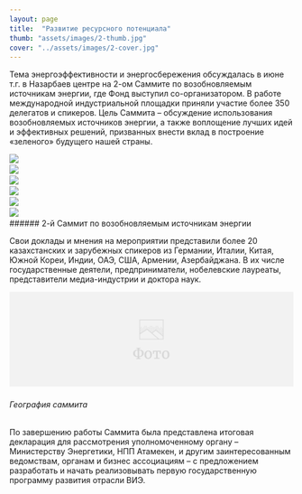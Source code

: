 ```yaml
---
layout: page
title:  "Развитие ресурсного потенциала"
thumb: "assets/images/2-thumb.jpg"
cover: "../assets/images/2-cover.jpg"
---
```


Тема энергоэффективности и энергосбережения обсуждалась в июне т.г. в Назарбаев центре на 2-ом Саммите по возобновляемым источникам энергии, где Фонд выступил со-организатором. В работе международной индустриальной площадки приняли участие более 350 делегатов и спикеров. Цель Саммита – обсуждение использования возобновляемых источников энергии, а также воплощение лучших идей и эффективных решений, призванных внести вклад в построение «зеленого» будущего нашей страны.

<div class="carousel" markdown="1">
<div><img src="../assets/images/2-summit-1.jpg" /></div>
<div><img src="../assets/images/2-summit-2.jpg" /></div>
<div><img src="../assets/images/2-summit-3.jpg" /></div>
<div><img src="../assets/images/2-summit-4.jpg" /></div>
<div><img src="../assets/images/2-summit-5.jpg" /></div>
<div><img src="../assets/images/2-summit-6.jpg" /></div>
</div>
###### 2-й Саммит по возобновляемым источникам энергии

Свои доклады и мнения на мероприятии представили более 20 казахстанских и зарубежных спикеров из Германии, Италии, Китая, Южной Кореи, Индии, ОАЭ, США, Армении, Азербайджана. В их числе государственные деятели, предприниматели, нобелевские лауреаты, представители медиа-индустрии и доктора наук.

![](../assets/images/placeholder-image.png)
###### География саммита

По завершению работы Саммита была представлена итоговая декларация для рассмотрения уполномоченному органу – Министерству Энергетики, НПП Атамекен, и другим заинтересованным ведомствам, органам и бизнес ассоциациям – с предложением разработать и начать реализовывать первую государственную программу развития отрасли ВИЭ.

